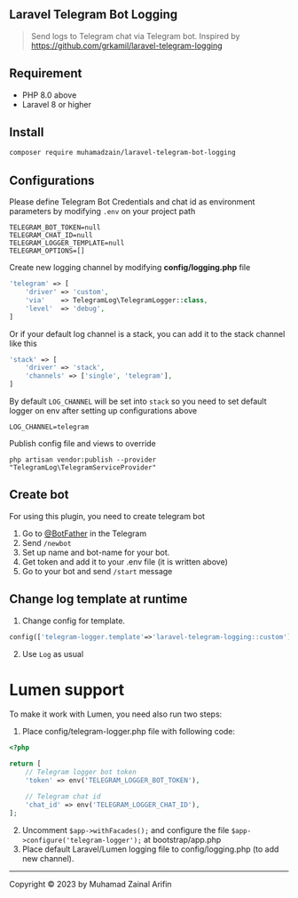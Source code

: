 ## Laravel Telegram Bot Logging
> Send logs to Telegram chat via Telegram bot. Inspired by <a href="https://github.com/grkamil/laravel-telegram-logging"> https://github.com/grkamil/laravel-telegram-logging</a>

## Requirement

- PHP 8.0 above
- Laravel 8 or higher

## Install

```bash
composer require muhamadzain/laravel-telegram-bot-logging
```

## Configurations

Please define Telegram Bot Credentials and chat id as environment parameters by modifying `.env` on your project path

```dotenv
TELEGRAM_BOT_TOKEN=null
TELEGRAM_CHAT_ID=null
TELEGRAM_LOGGER_TEMPLATE=null
TELEGRAM_OPTIONS=[]
```

Create new logging channel by modifying **config/logging.php** file

```php
'telegram' => [
    'driver' => 'custom',
    'via'    => TelegramLog\TelegramLogger::class,
    'level'  => 'debug',
]
```

Or if your default log channel is a stack, you can add it to the stack channel like this

```php
'stack' => [
    'driver' => 'stack',
    'channels' => ['single', 'telegram'],
]
```

By default `LOG_CHANNEL` will be set into `stack` so you need to set default logger on env after setting up configurations above

```dotenv
LOG_CHANNEL=telegram
```

Publish config file and views to override

```shell
php artisan vendor:publish --provider "TelegramLog\TelegramServiceProvider"
```

## Create bot

For using this plugin, you need to create telegram bot

1. Go to [@BotFather](https://t.me/botfather) in the Telegram
2. Send `/newbot`
3. Set up name and bot-name for your bot.
4. Get token and add it to your .env file (it is written above)
5. Go to your bot and send `/start` message

## Change log template at runtime

1. Change config for template.

```php
config(['telegram-logger.template'=>'laravel-telegram-logging::custom'])
```

2. Use `Log` as usual

# Lumen support

To make it work with Lumen, you need also run two steps:

1. Place config/telegram-logger.php file with following code:

```php
<?php

return [
    // Telegram logger bot token
    'token' => env('TELEGRAM_LOGGER_BOT_TOKEN'),

    // Telegram chat id
    'chat_id' => env('TELEGRAM_LOGGER_CHAT_ID'),
];
```

2. Uncomment `$app->withFacades();` and configure the file `$app->configure('telegram-logger');` at bootstrap/app.php
3. Place default Laravel/Lumen logging file to config/logging.php (to add new channel).

---

Copyright © 2023 by Muhamad Zainal Arifin
